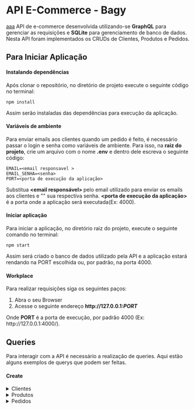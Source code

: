 <h1>API E-Commerce - Bagy</h1>
<a href="1">aaa</a>
API de e-commerce desenvolvida utilizando-se <strong>GraphQL</strong> para gerenciar as requisições e <strong>SQLite</strong> para gerenciamento de banco de dados.
Nesta API foram implementados os CRUDs de Clientes, Produtos e Pedidos.

<h2>Para Iniciar Aplicação</h2>

<h4>Instalando dependências</h4>
Após clonar o repositório, no diretório de projeto execute o seguinte código no terminal:

```
npm install
```

Assim serão instaladas das dependências para execução da aplicação.

<h4>Variáveis de ambiente</h4>
Para enviar emails aos clientes quando um pedido é feito, é necessário passar o login e senha como variáveis de ambiente. Para isso, na <strong>raiz do
projeto</strong>, crie um arquivo com o nome <strong>.env</strong> e dentro dele escreva o seguinte código:

```
EMAIL=<email responsavel >
EMAIL_SENHA=<senha>
PORT=<porta de execução da aplicação>
```

Substitua <strong> <email responsável> </strong> pelo email utilizado para enviar os emails aos clientes e "<senha>" sua respectiva senha.
<strong><porta de execução da aplicação></strong> é a porta onde a aplicação será executada(Ex: 4000).

<h4>Iniciar aplicação</h4>
Para iniciar a aplicação, no diretório raiz do projeto, execute o seguinte comando no terminal:

```
npm start
```

Assim será criado o banco de dados utilizado pela API e a aplicação estará rendando na PORT escolhida ou, por padrão, na porta 4000.

<h4>Workplace</h4>
Para realizar requisições siga os seguintes paços:
<ol>
<li>Abra o seu Browser</li>
<li>Acesse o seguinte endereço <strong>http://127.0.0.1:<em>PORT</em></strong></li>
</ol>
Onde <strong>PORT</strong> é a porta de execução, por padrão 4000 (Ex: http://127.0.0.1:4000/).

<h2 id="1">Queries</h2>
Para interagir com a API é necessário a realização de queries. Aqui estão alguns exemplos de querys que podem ser feitas.

<h4>Create</h4>
<details><summary>Clientes</summary>

```
mutation {
  createCliente(cliente: {
    nome: "larissa"
    email: "larissapaganini@gamail.com"
    cpf: "15442311723"
    dataNasc: "27/10/2000"
    rua: "expe"
    bairro: "bairro alto"
    cidade: "iconha"
    estado: "es"
    pais: "brasil"
    cep: 29280000
    numero: "n/a"
  }) {
    ... on Cliente {
      	id
        nome
        email
        dataNasc
        cpf
        endereco {
          rua
        }
    }
    ... on objErr {
      err {
        path
        message
      }
    }
  }
}
```

</details>
<details><summary>Produtos</summary>

```
mutation {
  createProduto(produto: {
    nome: "trem"
    imagem: "https://imagens.com/trem"
    descricao: "trem de 5 vagões"
    peso: 60.65
    preco: 20.99
    estoque: 200
  }) {
    ...on Produto {
      id
      nome
      descricao
      imagem
      peso
      preco
      estoque
    }
    ...on objErr {
      err {
        path
        message
      }
    }
  }
}
```

</details>
<details><summary>Pedidos</summary>

```
mutation {
  createPedido(pedido:{
    compradorId: 1
    parcelas: 5
    status: "aprovado"
  }, produtos: {
    produtos: [{quantidade: 1, id: 2}, {quantidade: 5, id: 1}]
  }) {
    ...on PedidoCriado {
      id
      total
      itens {
        quantidade
        nome
        preco
      }
      parcelas
      status
    }
    ...on objErr {
      err {
        path
        message
      }
    }
  }
}
```

</details>


